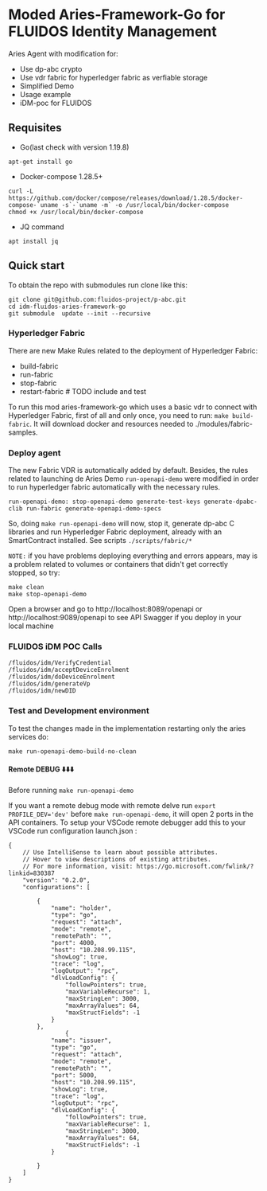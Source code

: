 # Moded Aries-Framework-Go for FLUIDOS Identity Management

Aries Agent with modification for:

- Use dp-abc crypto
- Use vdr fabric for hyperledger fabric as verfiable storage
- Simplified Demo
- Usage example
- iDM-poc for FLUIDOS

## Requisites

- Go(last check with version 1.19.8)

```
apt-get install go
```


- Docker-compose 1.28.5+

```
curl -L https://github.com/docker/compose/releases/download/1.28.5/docker-compose-`uname -s`-`uname -m` -o /usr/local/bin/docker-compose
chmod +x /usr/local/bin/docker-compose
```

- JQ command

```
apt install jq
```

## Quick start

To obtain the repo with submodules run clone like this:

```
git clone git@github.com:fluidos-project/p-abc.git
cd idm-fluidos-aries-framework-go
git submodule  update --init --recursive
```

### Hyperledger Fabric

There are new Make Rules related to the deployment of Hyperledger Fabric:

- build-fabric
- run-fabric
- stop-fabric
- restart-fabric # TODO include and test

To run this mod aries-framework-go which uses a basic vdr to connect with Hyperledger Fabric, first of all and only once, you need to run: `make build-fabric`. It will download docker and resources needed to ./modules/fabric-samples.

### Deploy agent

The new Fabric VDR is automatically added by default. Besides, the rules related to launching de Aries Demo `run-openapi-demo` were modified in order to run hyperledger fabric automatically with the necessary rules.

```
run-openapi-demo: stop-openapi-demo generate-test-keys generate-dpabc-clib run-fabric generate-openapi-demo-specs
```

So, doing `make run-openapi-demo` will now, stop it, generate dp-abc C libraries and run Hyperledger Fabric deployment, already with an SmartContract installed. See scripts `./scripts/fabric/*`

`NOTE:` if you have problems deploying everything and errors appears, may is a problem related to volumes or containers that didn't get correctly stopped, so try:

```
make clean
make stop-openapi-demo
```

Open a browser and go to http://localhost:8089/openapi or http://localhost:9089/openapi to see API Swagger if you deploy in your local machine

### FLUIDOS iDM POC Calls

```
/fluidos/idm/VerifyCredential
/fluidos/idm/acceptDeviceEnrolment
/fluidos/idm/doDeviceEnrolment
/fluidos/idm/generateVp
/fluidos/idm/newDID
```


### Test and Development environment

To test the changes made in the implementation restarting only the aries services do:

`make run-openapi-demo-build-no-clean`

#### Remote DEBUG :arrow_down::arrow_down::arrow_down:

Before running `make run-openapi-demo`

If you want a remote debug mode with remote delve run `export PROFILE_DEV='dev'` before `make run-openapi-demo`, it will open 2 ports in the API containers. To setup your VSCode remote debugger add this to your VSCode run configuration launch.json :


```
{
    // Use IntelliSense to learn about possible attributes.
    // Hover to view descriptions of existing attributes.
    // For more information, visit: https://go.microsoft.com/fwlink/?linkid=830387
    "version": "0.2.0",
    "configurations": [

        {
            "name": "holder",
            "type": "go",
            "request": "attach",
            "mode": "remote",
            "remotePath": "",
            "port": 4000,
            "host": "10.208.99.115",
            "showLog": true,
            "trace": "log",
            "logOutput": "rpc",
            "dlvLoadConfig": {
                "followPointers": true,
                "maxVariableRecurse": 1,
                "maxStringLen": 3000,
                "maxArrayValues": 64,
                "maxStructFields": -1
            }
        },
                {
            "name": "issuer",
            "type": "go",
            "request": "attach",
            "mode": "remote",
            "remotePath": "",
            "port": 5000,
            "host": "10.208.99.115",
            "showLog": true,
            "trace": "log",
            "logOutput": "rpc",
            "dlvLoadConfig": {
                "followPointers": true,
                "maxVariableRecurse": 1,
                "maxStringLen": 3000,
                "maxArrayValues": 64,
                "maxStructFields": -1
            }
            
        }
    ]
}
```